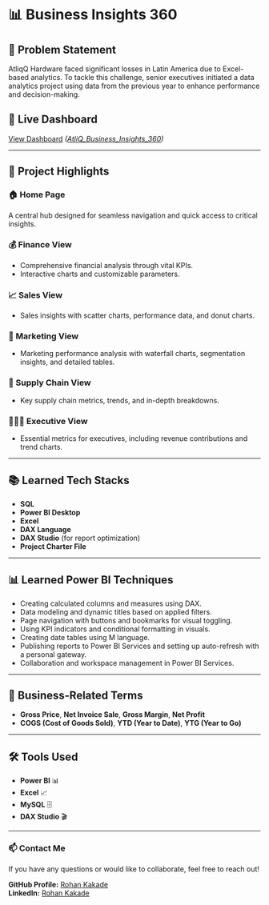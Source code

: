# 📊 Business Insights 360 

## 🤔 Problem Statement  
AtliqQ Hardware faced significant losses in Latin America due to Excel-based analytics. To tackle this challenge, senior executives initiated a data analytics project using data from the previous year to enhance performance and decision-making.  

## 🌟 Live Dashboard  
[View Dashboard](#) *([AtliQ_Business_Insights_360](https://github.com/rohankakade1096/Business-Insights-360/blob/main/AtliQ_Business_Insights_360.pdf.pdf))*  

---

## 🌟 Project Highlights  

### 🏠 Home Page  
A central hub designed for seamless navigation and quick access to critical insights.  

### 💰 Finance View  
- Comprehensive financial analysis through vital KPIs.  
- Interactive charts and customizable parameters.  

### 📈 Sales View  
- Sales insights with scatter charts, performance data, and donut charts.  

### 📢 Marketing View  
- Marketing performance analysis with waterfall charts, segmentation insights, and detailed tables.  

### 🚚 Supply Chain View  
- Key supply chain metrics, trends, and in-depth breakdowns.  

### 👨🏻‍💼 Executive View  
- Essential metrics for executives, including revenue contributions and trend charts.  

---

## 📚 Learned Tech Stacks  

- **SQL**  
- **Power BI Desktop**  
- **Excel**  
- **DAX Language**  
- **DAX Studio** (for report optimization)  
- **Project Charter File**  

---

## 📊 Learned Power BI Techniques  

- Creating calculated columns and measures using DAX.  
- Data modeling and dynamic titles based on applied filters.  
- Page navigation with buttons and bookmarks for visual toggling.  
- Using KPI indicators and conditional formatting in visuals.  
- Creating date tables using M language.  
- Publishing reports to Power BI Services and setting up auto-refresh with a personal gateway.  
- Collaboration and workspace management in Power BI Services.  

---

## 💼 Business-Related Terms  

- **Gross Price**, **Net Invoice Sale**, **Gross Margin**, **Net Profit**  
- **COGS (Cost of Goods Sold)**, **YTD (Year to Date)**, **YTG (Year to Go)**  

---

## 🛠️ Tools Used  

- **Power BI** 📊  
- **Excel** 📈  
- **MySQL** 🗄️  
- **DAX Studio** 🎬  

---

### 📫 Contact Me  
If you have any questions or would like to collaborate, feel free to reach out!  

**GitHub Profile:** [Rohan Kakade](https://github.com/rohankakade1096)  
**LinkedIn:** [Rohan Kakade](https://www.linkedin.com/in/rohan-kakade/)  

